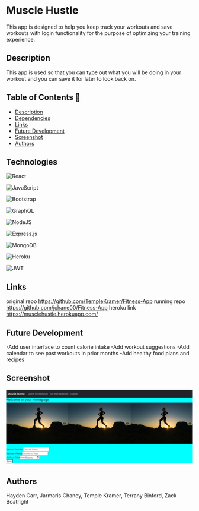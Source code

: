 # Muscle Hustle
This app is designed to help you keep track your workouts and save workouts with login functionality for the purpose of optimizing your training experience.

## Description
This app is used so that you can type out what you will be doing in your workout and you can save it for later to look back on.

## Table of Contents 🔎

- [Description](#Description)
- [Dependencies](#Dependencies)
- [Links](#Links)
- [Future Development](#Future-Development)
- [Screenshot](#Screenshot)
- [Authors](#Authors)

## Technologies

![React](https://img.shields.io/badge/react-%2320232a.svg?style=for-the-badge&logo=react&logoColor=%2361DAFB)

![JavaScript](https://img.shields.io/badge/JavaScript-323330?style=for-the-badge&logo=javascript&logoColor=F7DF1E)

![Bootstrap](https://img.shields.io/badge/Bootstrap-563D7C?style=for-the-badge&logo=bootstrap&logoColor=white)

![GraphQL](https://img.shields.io/badge/-GraphQL-E10098?style=for-the-badge&logo=graphql&logoColor=white)

![NodeJS](https://img.shields.io/badge/node.js-6DA55F?style=for-the-badge&logo=node.js&logoColor=white)

![Express.js](https://img.shields.io/badge/express.js-%23404d59.svg?style=for-the-badge&logo=express&logoColor=%2361DAFB)

![MongoDB](https://img.shields.io/badge/MongoDB-%234ea94b.svg?style=for-the-badge&logo=mongodb&logoColor=white)

![Heroku](https://img.shields.io/badge/heroku-%23430098.svg?style=for-the-badge&logo=heroku&logoColor=white)

![JWT](https://img.shields.io/badge/JWT-black?style=for-the-badge&logo=JSON%20web%20tokens)


## Links
original repo
https://github.com/TempleKramer/Fitness-App
running repo
https://github.com/jchane00/Fitness-App
heroku link
https://musclehustle.herokuapp.com/

## Future Development
-Add user interface to count calorie intake
-Add workout suggestions
-Add calendar to see past workouts in prior months
-Add healthy food plans and recipes

## Screenshot 
![Project Image](./client/src/assets/musclehustle.png)

## Authors
Hayden Carr, Jarmaris Chaney, Temple Kramer, Terrany Binford, Zack Boatright
